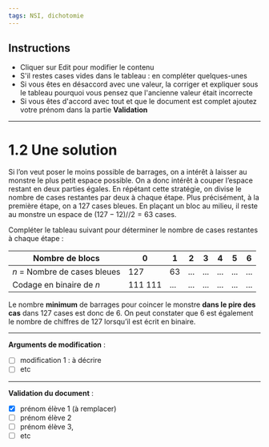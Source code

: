 ```yaml
---
tags: NSI, dichotomie
---
```

## Instructions
* Cliquer sur Edit pour modifier le contenu
* S'il restes cases vides dans le tableau : en compléter quelques-unes
* Si vous êtes en désaccord avec une valeur, la corriger et expliquer sous le tableau pourquoi vous pensez que l'ancienne valeur était incorrecte
* Si vous êtes d'accord avec tout et que le document est complet ajoutez votre prénom dans la partie **Validation**

---
# 1.2  Une solution
Si l’on veut poser le moins possible de barrages, on a intérêt à laisser au monstre le plus petit espace possible. On a donc intérêt à couper l’espace restant en deux parties égales. 
En répétant cette stratégie, on divise le nombre de cases restantes par deux à chaque étape. Plus précisément, à la première étape, on a 127 cases bleues. En plaçant un bloc au milieu, il reste au monstre un espace de $(127−12)//2= 63$ cases.

Compléter le tableau suivant pour déterminer le nombre de cases restantes à chaque étape :


| Nombre de blocs | 0 | 1 |2 |3 | 4| 5| 6 |
------- | -------- | --- |--- |--- |--- |--- |--- |
| $n$ = Nombre de cases bleues|127| 63|...|...|...|...|...|
|Codage en binaire de $n$| 111 111| ...|...|...|...|...|...|


Le nombre **minimum** de barrages pour coincer le monstre **dans le pire des cas** dans 127 cases est donc de 6.
On peut constater que 6 est également le nombre de chiffres de 127 lorsqu’il est écrit en binaire.

---

**Arguments de modification** : 

- [ ] modification 1 : à décrire
- [ ] etc

---
**Validation du document** : 
- [x] prénom élève 1 (à remplacer)
- [ ] prénom élève 2
- [ ] prénom élève 3, 
- [ ] etc
